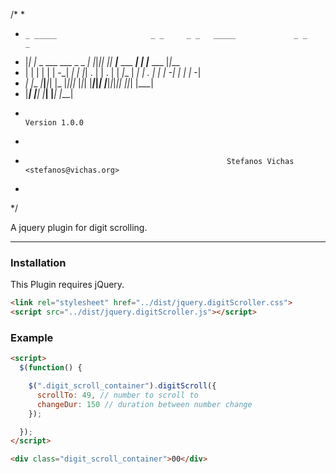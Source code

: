 /*
 *                                                                                       
 *     _ _____                     _ _     _ _   _____             _ _             _     
 *    |_|     |_ _ ___ ___ _ _   _| |_|___|_| |_|   __|___ ___ ___| | |___ ___    |_|___ 
 *    | |  |  | | | -_|  _| | |_| . | | . | |  _|__   |  _|  _| . | | | -_|  _|_  | |_ -|
 *   _| |__  _|___|___|_| |_  |_|___|_|_  |_|_| |_____|___|_| |___|_|_|___|_| |_|_| |___|
 *  |___|  |__|           |___|       |___|                                     |___|    
 *                                                                          Version 1.0.0
 *  
 *                                                  Stefanos Vichas <stefanos@vichas.org>
 *  
 */


A jquery plugin for digit scrolling.

---

### Installation

This Plugin requires jQuery.

```html
<link rel="stylesheet" href="../dist/jquery.digitScroller.css">
<script src="../dist/jquery.digitScroller.js"></script>
```

### Example
```html
<script>
  $(function() {

    $(".digit_scroll_container").digitScroll({
      scrollTo: 49, // number to scroll to
      changeDur: 150 // duration between number change
    });

  });
</script>

<div class="digit_scroll_container">00</div>
```
